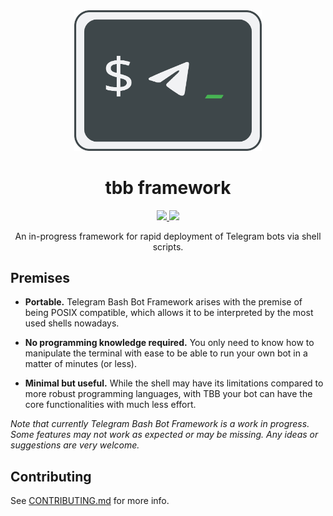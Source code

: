 <div align="center">
  <img src="assets/logo.svg" alt="logo" width="300" />
  <h1>tbb framework</h1>
  <a href="https://github.com/PandaFoss/TelegramBashBotsFramework/blob/main/LICENSE">
    <img src="https://img.shields.io/github/license/PandaFoss/TelegramBashBotsFramework">
  </a>
  <a href="https://github.com/PandaFoss/TelegramBashBotsFramework">
    <img src="https://img.shields.io/badge/version-v0.1.0--alpha1-blue">
  </a>

  An in-progress framework for rapid deployment of Telegram bots via shell scripts.
</div>

## Premises

- **Portable.** Telegram Bash Bot Framework arises with the premise of being POSIX compatible, which allows it to be interpreted by the most used shells nowadays.

- **No programming knowledge required.** You only need to know how to manipulate the terminal with ease to be able to run your own bot in a matter of minutes (or less).

- **Minimal but useful.** While the shell may have its limitations compared to more robust programming languages, with TBB your bot can have the core functionalities with much less effort.

*Note that currently Telegram Bash Bot Framework is a work in progress. Some features may not work as expected or may be missing. Any ideas or suggestions are very welcome.*

## Contributing

See [CONTRIBUTING.md](./CONTRIBUTING.md) for more info.
